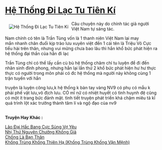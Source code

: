 <a href="https://utruyen.com/truyen/he-thong-di-lac-tu-tien-ki/17549/" title="Hệ Thống Đi Lạc Tu Tiên Kí"><h1>Hệ Thống Đi Lạc Tu Tiên Kí</h1></a><div style="display:table"><img align="right" style="float: left; padding: 10px;" src="https://utruyen.com/images/story/200x260/he-thong-di-lac-tu-tien-ki.jpg" alt="Hệ Thống Đi Lạc Tu Tiên Kí">Câu chuyện này do chính tác giả người Việt Nam tự sáng tác.<p></p>Nam chính có tên là Trần Tùng vốn là 1 thanh niên Việt Nam lại may mắn nhanh chân đuổi kịp trào lưu xuyên việt đến 1 cái tên là Triệu Vô Cực tiểu hài trên thân, nhưng vui mừng chưa bao lâu thì hắn khổ bức phát hiện ra hệ thống đại thần của hắn đi lạc<p></p>Trần Tùng chỉ có thể lấy cần cù bù hệ thống chăm chỉ tu luyện để đi đến nhân sinh đỉnh phong, nhưng hắn lại lần thứ 2 khổ bức phát hiện hư hư thực thực có người trong môn phái có đc hệ thống mà người này không cùng 1 trận tuyến với hắn<p></p>truyện là luyện công lưu,k hệ thống k bàn tay vàng NV9 có phụ có mẫu k phải phế vật lưu,vô địch lưu. CÓ mĩ nữ có nhiệt huyết có tình huynh đệ cũng có một ít trang bức đánh mặt. tình tiết truyện phát triển khá chậm miêu tả kĩ quá trình lột xác trưởng thành tâm lí và ngộ đạo của nv9 </div><p><br><b>Truyện Hay Khác :</b></p><a href="https://utruyen.com/truyen/lao-dai-hac-bang-cuc-sung-vo-yeu/17049/" alt="Lão Đại Hắc Bang Cực Sủng Vợ Yêu">Lão Đại Hắc Bang Cực Sủng Vợ Yêu</a><br/><a href="https://github.com/quanluxury/ngontinhhot/tree/master/truyenhay/18874/" alt="Nhị Thứ Nguyên Chưởng Khống Giả">Nhị Thứ Nguyên Chưởng Khống Giả</a><br/><a href="https://github.com/quanluxury/ngontinhhot/tree/master/truyenhay/19026/" alt="Chồng Là Bạn Thân">Chồng Là Bạn Thân</a><br/><a href="https://github.com/quanluxury/ngontinhhot/tree/master/truyenhay/18954/" alt="Khống Trùng Khống Thiên Hạ (Khống Trùng Khống Vận Mệnh)">Khống Trùng Khống Thiên Hạ (Khống Trùng Khống Vận Mệnh)</a><br/>